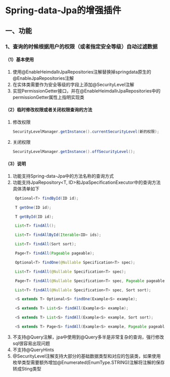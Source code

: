 # Spring-data-Jpa的增强插件

## 一、功能
### 1、查询的时候根据用户的权限（或者指定安全等级）自动过滤数据
#### （1）基本使用
1. 使用@EnableHeimdallrJpaRepositories注解替换掉springdata原生的@EnableJpaRepositories注解
2. 在实体类需要作为安全等级的字段上添加@SecurityLevel注解
3. 实现PermissionGetter接口，并在@EnableHeimdallrJpaRepositories中的permissionGetter属性上指明实现类

#### （2）临时修改权限或者关闭权限查询的方法
1. 修改权限
    ```java
    SecurityLevelManager.getInstance().currentSecurityLevel(新的权限);
    ```
2. 关闭权限
    ```java
    SecurityLevelManager.getInstance().offSecurityLevel();
    ```
   
#### （3）说明
1. 功能支持Spring-data-Jpa中的方法名称的查询方式
2. 功能支持JpaRepository<T, ID>和JpaSpecificationExecutor<T>中的查询方法
   具体清单如下
   ```java
    Optional<T> findById(ID id);

    T getOne(ID id);

    T getById(ID id);

    List<T> findAll();

    List<T> findAllById(Iterable<ID> ids);

    List<T> findAll(Sort sort);

    Page<T> findAll(Pageable pageable);

    Optional<T> findOne(@Nullable Specification<T> spec);

    List<T> findAll(@Nullable Specification<T> spec);

    Page<T> findAll(@Nullable Specification<T> spec, Pageable pageable);

    List<T> findAll(@Nullable Specification<T> spec, Sort sort);

    <S extends T> Optional<S> findOne(Example<S> example);

    <S extends T> List<S> findAll(Example<S> example);

    <S extends T> List<S> findAll(Example<S> example, Sort sort);

    <S extends T> Page<S> findAll(Example<S> example, Pageable pageable);
   ```
3. 不支持@Query注解，jpa中使用到@Query多半是非常复杂的查询，强行修改sql很容易出现问题
4. 不支持@QueryHints
5. @SecurityLevel注解支持大部分的基础数据类型和对应的包装类，如果使用枚举类型需要额外增加@Enumerated(EnumType.STRING)注解将注解的保存转成Sting类型
